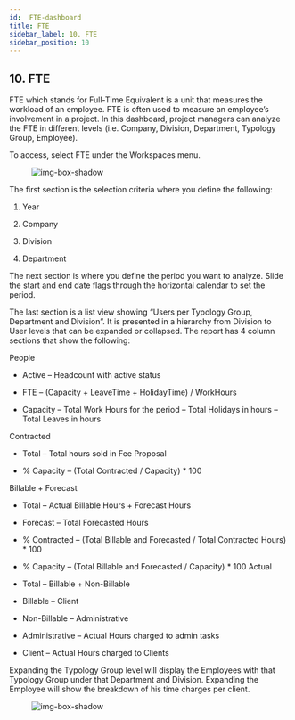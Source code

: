 ```yaml
---
id:  FTE-dashboard
title: FTE
sidebar_label: 10. FTE
sidebar_position: 10
---
```


## 10. FTE

FTE which stands for Full-Time Equivalent is a unit that measures the workload of an employee. FTE is often used to measure an employee’s involvement in a project. In this dashboard, project managers can analyze the FTE in different levels (i.e. Company, Division, Department, Typology Group, Employee).

To access, select FTE under the Workspaces menu.

<figure>

![img-box-shadow](/img/university/dashboards/fte-dashboard/university-fte-1.png)
<figcaption></figcaption>
</figure> 

The first section is the selection criteria where you define the following:

1. Year

2. Company

3. Division

4. Department

The next section is where you define the period you want to analyze. Slide the start and end date flags through the horizontal calendar to set the period.

The last section is a list view showing “Users per Typology Group, Department and Division”. It is presented in a hierarchy from Division to User levels that can be expanded or collapsed. The report has 4 column sections that show the following:

People

- Active – Headcount with active status

- FTE – (Capacity + LeaveTime + HolidayTime) / WorkHours 

- Capacity – Total Work Hours for the period – Total Holidays in hours – Total Leaves in hours

Contracted

- Total – Total hours sold in Fee Proposal

- % Capacity – (Total Contracted / Capacity) * 100

Billable + Forecast

- Total – Actual Billable Hours + Forecast Hours
- Forecast – Total Forecasted Hours
- % Contracted – (Total Billable and Forecasted / Total Contracted Hours) * 100
- % Capacity – (Total Billable and Forecasted / Capacity) * 100
Actual

- Total – Billable + Non-Billable

- Billable – Client

- Non-Billable – Administrative

- Administrative – Actual Hours charged to admin tasks

- Client – Actual Hours charged to Clients

Expanding the Typology Group level will display the Employees with that Typology Group under that Department and Division. Expanding the Employee will show the breakdown of his time charges per client.

<figure>

![img-box-shadow](/img/university/dashboards/fte-dashboard/university-fte-2.png)
<figcaption></figcaption>
</figure>

